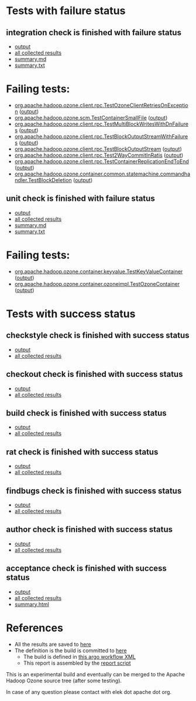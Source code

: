 # Tests with failure status

## integration check is finished with failure status

   * [output](https://raw.githubusercontent.com/elek/ozone-ci/master/trunk/trunk-nightly-20190917-29l5j/integration/output.log)
   * [all collected results](https://github.com/elek/ozone-ci/tree/master/trunk/trunk-nightly-20190917-29l5j/integration)
   * [summary.md](https://github.com/elek/ozone-ci/tree/master/trunk/trunk-nightly-20190917-29l5j/integration/summary.md)
   * [summary.txt](https://github.com/elek/ozone-ci/tree/master/trunk/trunk-nightly-20190917-29l5j/integration/summary.txt)

# Failing tests: 

 * [org.apache.hadoop.ozone.client.rpc.TestOzoneClientRetriesOnException](hadoop-ozone/integration-test/org.apache.hadoop.ozone.client.rpc.TestOzoneClientRetriesOnException.txt) ([output](hadoop-ozone/integration-test/org.apache.hadoop.ozone.client.rpc.TestOzoneClientRetriesOnException-output.txt/))
 * [org.apache.hadoop.ozone.scm.TestContainerSmallFile](hadoop-ozone/integration-test/org.apache.hadoop.ozone.scm.TestContainerSmallFile.txt) ([output](hadoop-ozone/integration-test/org.apache.hadoop.ozone.scm.TestContainerSmallFile-output.txt/))
 * [org.apache.hadoop.ozone.client.rpc.TestMultiBlockWritesWithDnFailures](hadoop-ozone/integration-test/org.apache.hadoop.ozone.client.rpc.TestMultiBlockWritesWithDnFailures.txt) ([output](hadoop-ozone/integration-test/org.apache.hadoop.ozone.client.rpc.TestMultiBlockWritesWithDnFailures-output.txt/))
 * [org.apache.hadoop.ozone.client.rpc.TestBlockOutputStreamWithFailures](hadoop-ozone/integration-test/org.apache.hadoop.ozone.client.rpc.TestBlockOutputStreamWithFailures.txt) ([output](hadoop-ozone/integration-test/org.apache.hadoop.ozone.client.rpc.TestBlockOutputStreamWithFailures-output.txt/))
 * [org.apache.hadoop.ozone.client.rpc.TestBlockOutputStream](hadoop-ozone/integration-test/org.apache.hadoop.ozone.client.rpc.TestBlockOutputStream.txt) ([output](hadoop-ozone/integration-test/org.apache.hadoop.ozone.client.rpc.TestBlockOutputStream-output.txt/))
 * [org.apache.hadoop.ozone.client.rpc.Test2WayCommitInRatis](hadoop-ozone/integration-test/org.apache.hadoop.ozone.client.rpc.Test2WayCommitInRatis.txt) ([output](hadoop-ozone/integration-test/org.apache.hadoop.ozone.client.rpc.Test2WayCommitInRatis-output.txt/))
 * [org.apache.hadoop.ozone.client.rpc.TestContainerReplicationEndToEnd](hadoop-ozone/integration-test/org.apache.hadoop.ozone.client.rpc.TestContainerReplicationEndToEnd.txt) ([output](hadoop-ozone/integration-test/org.apache.hadoop.ozone.client.rpc.TestContainerReplicationEndToEnd-output.txt/))
 * [org.apache.hadoop.ozone.container.common.statemachine.commandhandler.TestBlockDeletion](hadoop-ozone/integration-test/org.apache.hadoop.ozone.container.common.statemachine.commandhandler.TestBlockDeletion.txt) ([output](hadoop-ozone/integration-test/org.apache.hadoop.ozone.container.common.statemachine.commandhandler.TestBlockDeletion-output.txt/))

## unit check is finished with failure status

   * [output](https://raw.githubusercontent.com/elek/ozone-ci/master/trunk/trunk-nightly-20190917-29l5j/unit/output.log)
   * [all collected results](https://github.com/elek/ozone-ci/tree/master/trunk/trunk-nightly-20190917-29l5j/unit)
   * [summary.md](https://github.com/elek/ozone-ci/tree/master/trunk/trunk-nightly-20190917-29l5j/unit/summary.md)
   * [summary.txt](https://github.com/elek/ozone-ci/tree/master/trunk/trunk-nightly-20190917-29l5j/unit/summary.txt)

# Failing tests: 

 * [org.apache.hadoop.ozone.container.keyvalue.TestKeyValueContainer](hadoop-hdds/container-service/org.apache.hadoop.ozone.container.keyvalue.TestKeyValueContainer.txt) ([output](hadoop-hdds/container-service/org.apache.hadoop.ozone.container.keyvalue.TestKeyValueContainer-output.txt/))
 * [org.apache.hadoop.ozone.container.ozoneimpl.TestOzoneContainer](hadoop-hdds/container-service/org.apache.hadoop.ozone.container.ozoneimpl.TestOzoneContainer.txt) ([output](hadoop-hdds/container-service/org.apache.hadoop.ozone.container.ozoneimpl.TestOzoneContainer-output.txt/))


# Tests with success status

## checkstyle check is finished with success status

   * [output](https://raw.githubusercontent.com/elek/ozone-ci/master/trunk/trunk-nightly-20190917-29l5j/checkstyle/output.log)
   * [all collected results](https://github.com/elek/ozone-ci/tree/master/trunk/trunk-nightly-20190917-29l5j/checkstyle)


## checkout check is finished with success status

   * [output](https://raw.githubusercontent.com/elek/ozone-ci/master/trunk/trunk-nightly-20190917-29l5j/checkout/output.log)
   * [all collected results](https://github.com/elek/ozone-ci/tree/master/trunk/trunk-nightly-20190917-29l5j/checkout)


## build check is finished with success status

   * [output](https://raw.githubusercontent.com/elek/ozone-ci/master/trunk/trunk-nightly-20190917-29l5j/build/output.log)
   * [all collected results](https://github.com/elek/ozone-ci/tree/master/trunk/trunk-nightly-20190917-29l5j/build)


## rat check is finished with success status

   * [output](https://raw.githubusercontent.com/elek/ozone-ci/master/trunk/trunk-nightly-20190917-29l5j/rat/output.log)
   * [all collected results](https://github.com/elek/ozone-ci/tree/master/trunk/trunk-nightly-20190917-29l5j/rat)


## findbugs check is finished with success status

   * [output](https://raw.githubusercontent.com/elek/ozone-ci/master/trunk/trunk-nightly-20190917-29l5j/findbugs/output.log)
   * [all collected results](https://github.com/elek/ozone-ci/tree/master/trunk/trunk-nightly-20190917-29l5j/findbugs)


## author check is finished with success status

   * [output](https://raw.githubusercontent.com/elek/ozone-ci/master/trunk/trunk-nightly-20190917-29l5j/author/output.log)
   * [all collected results](https://github.com/elek/ozone-ci/tree/master/trunk/trunk-nightly-20190917-29l5j/author)


## acceptance check is finished with success status

   * [output](https://raw.githubusercontent.com/elek/ozone-ci/master/trunk/trunk-nightly-20190917-29l5j/acceptance/output.log)
   * [all collected results](https://github.com/elek/ozone-ci/tree/master/trunk/trunk-nightly-20190917-29l5j/acceptance)
   * [summary.html](https://elek.github.io/ozone-ci/trunk/trunk-nightly-20190917-29l5j/acceptance/summary.html)




# References

 * All the results are saved to [here](https://github.com/elek/ozone-ci/tree/master/trunk/trunk-nightly-20190917-29l5j/)
 * The definition is the build is committed to [here](https://github.com/elek/argo-ozone)
    * The build is defined in [this argo workflow XML](https://github.com/elek/argo-ozone/blob/master/ozone-build.yaml)
    * This report is assembled by the [report script](https://github.com/elek/argo-ozone/blob/master/scripts/report.sh)

This is an experimental build and eventually can be merged to the Apache Hadoop Ozone source tree (after some testing).

In case of any question please contact with elek dot apache dot org.
